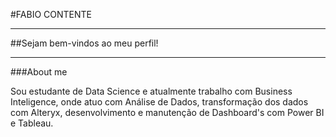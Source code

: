 #FABIO CONTENTE
***
##Sejam bem-vindos ao meu perfil!
***
###About me

Sou estudante de Data Science e atualmente trabalho com Business Inteligence, onde atuo com Análise de Dados, transformação dos dados com Alteryx, desenvolvimento e manutenção de Dashboard's com Power BI e Tableau.
 
